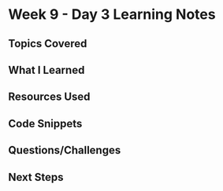 # Week 9 - Day 3 Learning Notes

## Topics Covered

## What I Learned

## Resources Used

## Code Snippets

## Questions/Challenges

## Next Steps
